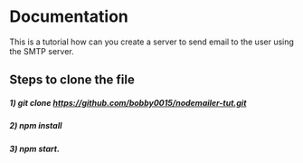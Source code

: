 
# Documentation

This is a tutorial how can you create a server to send email to the user using the SMTP server.

## Steps to clone the file

##### 1) git clone https://github.com/bobby0015/nodemailer-tut.git
##### 2) npm install
##### 3) npm start.

